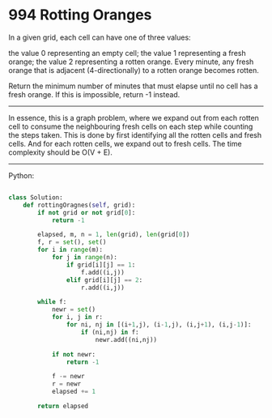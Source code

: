 # 994 Rotting Oranges

In a given grid, each cell can have one of three values:

the value 0 representing an empty cell;
the value 1 representing a fresh orange;
the value 2 representing a rotten orange.
Every minute, any fresh orange that is adjacent (4-directionally) to a rotten
orange becomes rotten.

Return the minimum number of minutes that must elapse until no cell has a fresh
orange.  If this is impossible, return -1 instead.

---

In essence, this is a graph problem, where we expand out from each rotten cell
to consume the neighbouring fresh cells on each step while counting the steps
taken. This is done by first identifying all the rotten cells and fresh cells.
And for each rotten cells, we expand out to fresh cells. The time complexity
should be O(V + E).

---

Python:

```python

class Solution:
    def rottingOragnes(self, grid):
        if not grid or not grid[0]:
            return -1

        elapsed, m, n = 1, len(grid), len(grid[0])
        f, r = set(), set()
        for i in range(m):
            for j in range(n):
                if grid[i][j] == 1:
                    f.add((i,j))
                elif grid[i][j] == 2:
                    r.add((i,j))

        while f:
            newr = set()
            for i, j in r:
                for ni, nj in [(i+1,j), (i-1,j), (i,j+1), (i,j-1)]:
                    if (ni,nj) in f:
                        newr.add((ni,nj))

            if not newr:
                return -1

            f -= newr
            r = newr
            elapsed += 1

        return elapsed
```

